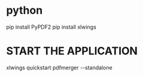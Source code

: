 # python
pip install PyPDF2
pip install xlwings

# START THE APPLICATION
xlwings quickstart pdfmerger --standalone
